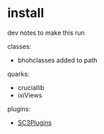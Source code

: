 # install

dev notes to make this run


classes:

- bhohclasses added to path


quarks:

- cruciallib
- ixiViews


plugins:


- [SC3Plugins](https://supercollider.github.io/sc3-plugins/)
